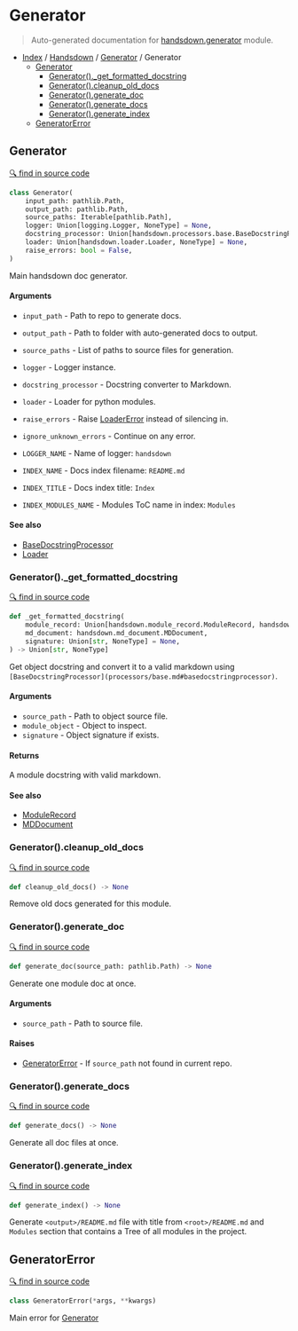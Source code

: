 # Generator

> Auto-generated documentation for [handsdown.generator](../../handsdown/generator.py) module.

- [Index](../README.md#handsdown-index) / [Handsdown](index.md#handsdown) / [Generator](#generator) / Generator
  - [Generator](#generator)
    - [Generator()._get_formatted_docstring](#generator_get_formatted_docstring)
    - [Generator().cleanup_old_docs](#generatorcleanup_old_docs)
    - [Generator().generate_doc](#generatorgenerate_doc)
    - [Generator().generate_docs](#generatorgenerate_docs)
    - [Generator().generate_index](#generatorgenerate_index)
  - [GeneratorError](#generatorerror)

## Generator

[🔍 find in source code](../../handsdown/generator.py#l21)

```python
class Generator(
    input_path: pathlib.Path,
    output_path: pathlib.Path,
    source_paths: Iterable[pathlib.Path],
    logger: Union[logging.Logger, NoneType] = None,
    docstring_processor: Union[handsdown.processors.base.BaseDocstringProcessor, NoneType] = None,
    loader: Union[handsdown.loader.Loader, NoneType] = None,
    raise_errors: bool = False,
)
```

Main handsdown doc generator.

#### Arguments

- `input_path` - Path to repo to generate docs.
- `output_path` - Path to folder with auto-generated docs to output.
- `source_paths` - List of paths to source files for generation.
- `logger` - Logger instance.
- `docstring_processor` - Docstring converter to Markdown.
- `loader` - Loader for python modules.
- `raise_errors` - Raise [LoaderError](loader.md#loadererror) instead of silencing in.
- `ignore_unknown_errors` - Continue on any error.

- `LOGGER_NAME` - Name of logger: `handsdown`
- `INDEX_NAME` - Docs index filename: `README.md`
- `INDEX_TITLE` - Docs index title: `Index`
- `INDEX_MODULES_NAME` - Modules ToC name in index: `Modules`

#### See also

- [BaseDocstringProcessor](processors/base.md#basedocstringprocessor)
- [Loader](loader.md#loader)

### Generator()._get_formatted_docstring

[🔍 find in source code](../../handsdown/generator.py#l367)

```python
def _get_formatted_docstring(
    module_record: Union[handsdown.module_record.ModuleRecord, handsdown.module_record.ModuleObjectRecord],
    md_document: handsdown.md_document.MDDocument,
    signature: Union[str, NoneType] = None,
) -> Union[str, NoneType]
```

Get object docstring and convert it to a valid markdown using
`[BaseDocstringProcessor](processors/base.md#basedocstringprocessor)`.

#### Arguments

- `source_path` - Path to object source file.
- `module_object` - Object to inspect.
- `signature` - Object signature if exists.

#### Returns

A module docstring with valid markdown.

#### See also

- [ModuleRecord](module_record.md#modulerecord)
- [MDDocument](md_document.md#mddocument)

### Generator().cleanup_old_docs

[🔍 find in source code](../../handsdown/generator.py#l109)

```python
def cleanup_old_docs() -> None
```

Remove old docs generated for this module.

### Generator().generate_doc

[🔍 find in source code](../../handsdown/generator.py#l140)

```python
def generate_doc(source_path: pathlib.Path) -> None
```

Generate one module doc at once.

#### Arguments

- `source_path` - Path to source file.

#### Raises

- [GeneratorError](#generatorerror) - If `source_path` not found in current repo.

### Generator().generate_docs

[🔍 find in source code](../../handsdown/generator.py#l248)

```python
def generate_docs() -> None
```

Generate all doc files at once.

### Generator().generate_index

[🔍 find in source code](../../handsdown/generator.py#l263)

```python
def generate_index() -> None
```

Generate `<output>/README.md` file with title from `<root>/README.md` and `Modules`
section that contains a Tree of all modules in the project.

## GeneratorError

[🔍 find in source code](../../handsdown/generator.py#l15)

```python
class GeneratorError(*args, **kwargs)
```

Main error for [Generator](#generator)

